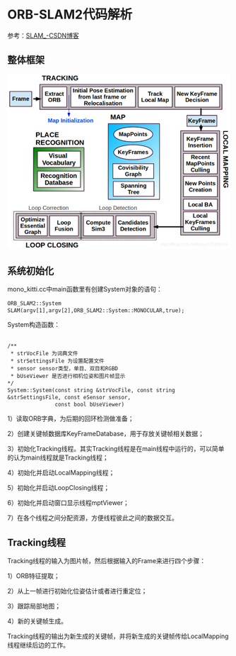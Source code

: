 # ORB-SLAM2代码解析

参考：[SLAM_-CSDN博客](https://blog.csdn.net/moyu123456789/category_8945611.html)

## 整体框架

![img](%E5%9B%BE%E7%89%87%E5%BA%93/20190515203756572.png)



## 系统初始化

mono_kitti.cc中main函数里有创建System对象的语句：

```
ORB_SLAM2::System SLAM(argv[1],argv[2],ORB_SLAM2::System::MONOCULAR,true);
```



System构造函数：

```

/**
 * strVocFile 为词典文件
 * strSettingsFile 为设置配置文件
 * sensor sensor类型，单目、双目和RGBD
 * bUseViewer 是否进行相机位姿和图片帧显示
*/
System::System(const string &strVocFile, const string &strSettingsFile, const eSensor sensor,
               const bool bUseViewer)
```

1）读取ORB字典，为后期的回环检测做准备；

2）创建关键帧数据库KeyFrameDatabase，用于存放关键帧相关数据；

3）初始化Tracking线程。其实Tracking线程是在main线程中运行的，可以简单的认为main线程就是Tracking线程；

4）初始化并启动LocalMapping线程；

5）初始化并启动LoopClosing线程；

6）初始化并启动窗口显示线程mptViewer；

7）在各个线程之间分配资源，方便线程彼此之间的数据交互。


## Tracking线程

Tracking线程的输入为图片帧，然后根据输入的Frame来进行四个步骤：

1）ORB特征提取；

2）从上一帧进行初始化位姿估计或者进行重定位；

3）跟踪局部地图；

4）新的关键帧生成。

Tracking线程的输出为新生成的关键帧，并将新生成的关键帧传给LocalMapping线程继续后边的工作。


